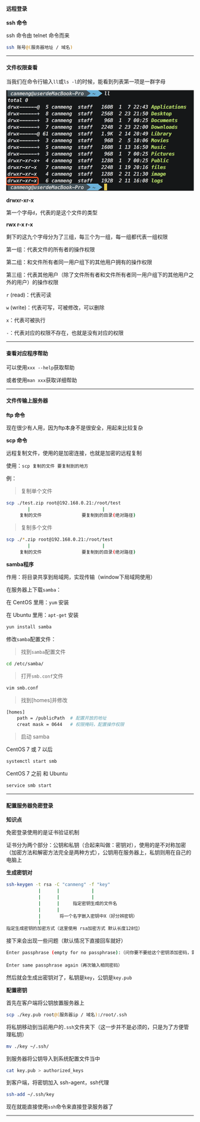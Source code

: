 #### 远程登录

**ssh 命令**

ssh 命令由 telnet 命令而来

``` bash
ssh 账号@(服务器地址 / 域名)
```







---

#### 文件权限查看

当我们在命令行输入`ll`或`ls -l`的时候，能看到列表第一项是一群字母

![](./images/linux/1.png)

**drwxr-xr-x**

第一个字母`d`，代表的是这个文件的类型



**rwx  r-x  r-x**

剩下的这九个字母分为了三组，每三个为一组，每一组都代表一组权限

第一组：代表文件的所有者的操作权限

第二组：和文件所有者同一用户组下的其他用户拥有的操作权限

第三组：代表其他用户（除了文件所有者和文件所有者同一用户组下的其他用户之外的用户）的操作权限



`r` (read)：代表可读

`w` (write)：代表可写，可被修改，可以删除

`x`：代表可被执行

`-`：代表对应的权限不存在，也就是没有对应的权限







---

#### 查看对应程序帮助

可以使用`xxx --help`获取帮助

或者使用`man xxx`获取详细帮助







---

#### 文件传输上服务器



**ftp 命令**

现在很少有人用，因为ftp本身不是很安全，用起来比较复杂



**scp 命令** 

远程复制文件，使用的是加密连接，也就是加密的远程复制

使用：`scp 复制的文件 要复制到的地方`

例：

> 复制单个文件

```bash
scp ./test.zip root@192.168.0.21:/root/test
		|							|
	 复制的文件				 要复制到的目录(绝对路径)
```

> 复制多个文件

```bash
scp ./*.zip root@192.168.0.21:/root/test
		|							|
	 复制的文件				 要复制到的目录(绝对路径)
```



**samba程序**

作用：将目录共享到局域网，实现传输（window下局域网使用）



在服务器上下载`samba`：

在 CentOS 里用：`yum` 安装

在 Ubuntu 里用：`apt-get` 安装

```bash
yun install samba
```



修改`samba`配置文件：

> 找到`samba`配置文件

```bash
cd /etc/samba/
```

>  打开`smb.conf`文件

```bash
vim smb.conf
```

> 找到[homes]并修改

```bash
[homes]
	path = /publicPath	# 配置开放的地址
	creat mask = 0644	# 权限掩码，配置操作权限 
```

> 启动 samba

CentOS 7 或 7 以后

```bash
systemctl start smb
```

CentOS 7 之前 和 Ubuntu

```bash
service smb start
```







---

#### 配置服务器免密登录



**知识点**

免密登录使用的是证书验证机制

证书分为两个部分：公钥和私钥（合起来叫做：密钥对），使用的是不对称加密（加密方法和解密方法完全是两种方式），公钥用在服务器上，私钥则用在自己的电脑上



**生成密钥对**

``` bash
ssh-keygen -t rsa -C "canmeng" -f "key"
		    |      |			|
			|      |			|
			|      |	 指定密钥生成的文件名
			|      |
			|   	将一个名字嵌入密钥中X（好分辨密钥）
			|
指定生成密钥的加密方式（这里使用 rsa加密方式 默认长度128位）
```

接下来会出现一些问题（默认情况下直接回车就好）

``` bash
Enter passphrase (empty for no passphrase):（问你要不要给这个密钥添加密码，需要就填）

Enter same passphrase again（再次输入相同密码）
```

然后就会生成出密钥对了，私钥是`key`，公钥是`key.pub`



**配置密钥**

首先在客户端将公钥放置服务器上

``` bash
scp ./key.pub root@(服务器ip / 域名):/root/.ssh
```

将私钥移动到当前用户的`.ssh`文件夹下（这一步并不是必须的，只是为了方便管理私钥）

``` bash
mv ./key ~/.ssh/
```

到服务器将公钥导入到系统配置文件当中

``` bash
cat key.pub > authorized_keys
```

到客户端，将密钥加入 ssh-agent，ssh代理

``` bash
ssh-add ~/.ssh/key
```

现在就能直接使用`ssh`命令来直接登录服务器了







---

